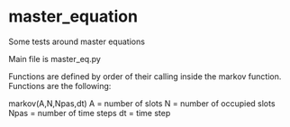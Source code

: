 # master_equation
Some tests around master equations

Main file is master_eq.py

Functions are defined by order of their calling inside the markov function.
Functions are the following:

markov(A,N,Npas,dt)
A = number of slots
N = number of occupied slots
Npas = number of time steps
dt = time step

